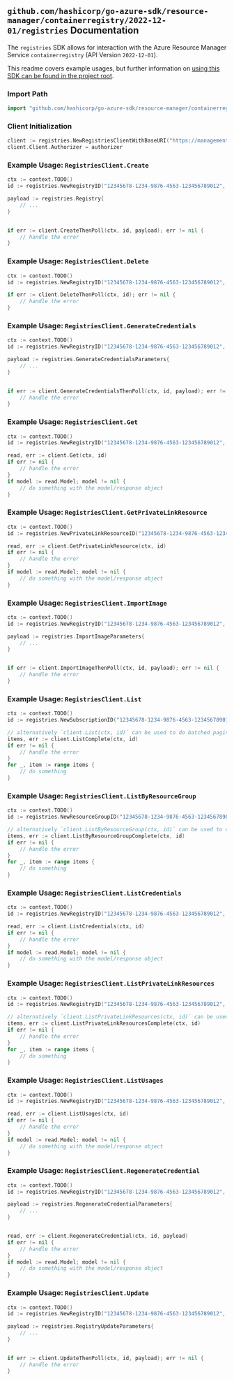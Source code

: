 
## `github.com/hashicorp/go-azure-sdk/resource-manager/containerregistry/2022-12-01/registries` Documentation

The `registries` SDK allows for interaction with the Azure Resource Manager Service `containerregistry` (API Version `2022-12-01`).

This readme covers example usages, but further information on [using this SDK can be found in the project root](https://github.com/hashicorp/go-azure-sdk/tree/main/docs).

### Import Path

```go
import "github.com/hashicorp/go-azure-sdk/resource-manager/containerregistry/2022-12-01/registries"
```


### Client Initialization

```go
client := registries.NewRegistriesClientWithBaseURI("https://management.azure.com")
client.Client.Authorizer = authorizer
```


### Example Usage: `RegistriesClient.Create`

```go
ctx := context.TODO()
id := registries.NewRegistryID("12345678-1234-9876-4563-123456789012", "example-resource-group", "registryValue")

payload := registries.Registry{
	// ...
}


if err := client.CreateThenPoll(ctx, id, payload); err != nil {
	// handle the error
}
```


### Example Usage: `RegistriesClient.Delete`

```go
ctx := context.TODO()
id := registries.NewRegistryID("12345678-1234-9876-4563-123456789012", "example-resource-group", "registryValue")

if err := client.DeleteThenPoll(ctx, id); err != nil {
	// handle the error
}
```


### Example Usage: `RegistriesClient.GenerateCredentials`

```go
ctx := context.TODO()
id := registries.NewRegistryID("12345678-1234-9876-4563-123456789012", "example-resource-group", "registryValue")

payload := registries.GenerateCredentialsParameters{
	// ...
}


if err := client.GenerateCredentialsThenPoll(ctx, id, payload); err != nil {
	// handle the error
}
```


### Example Usage: `RegistriesClient.Get`

```go
ctx := context.TODO()
id := registries.NewRegistryID("12345678-1234-9876-4563-123456789012", "example-resource-group", "registryValue")

read, err := client.Get(ctx, id)
if err != nil {
	// handle the error
}
if model := read.Model; model != nil {
	// do something with the model/response object
}
```


### Example Usage: `RegistriesClient.GetPrivateLinkResource`

```go
ctx := context.TODO()
id := registries.NewPrivateLinkResourceID("12345678-1234-9876-4563-123456789012", "example-resource-group", "registryValue", "privateLinkResourceValue")

read, err := client.GetPrivateLinkResource(ctx, id)
if err != nil {
	// handle the error
}
if model := read.Model; model != nil {
	// do something with the model/response object
}
```


### Example Usage: `RegistriesClient.ImportImage`

```go
ctx := context.TODO()
id := registries.NewRegistryID("12345678-1234-9876-4563-123456789012", "example-resource-group", "registryValue")

payload := registries.ImportImageParameters{
	// ...
}


if err := client.ImportImageThenPoll(ctx, id, payload); err != nil {
	// handle the error
}
```


### Example Usage: `RegistriesClient.List`

```go
ctx := context.TODO()
id := registries.NewSubscriptionID("12345678-1234-9876-4563-123456789012")

// alternatively `client.List(ctx, id)` can be used to do batched pagination
items, err := client.ListComplete(ctx, id)
if err != nil {
	// handle the error
}
for _, item := range items {
	// do something
}
```


### Example Usage: `RegistriesClient.ListByResourceGroup`

```go
ctx := context.TODO()
id := registries.NewResourceGroupID("12345678-1234-9876-4563-123456789012", "example-resource-group")

// alternatively `client.ListByResourceGroup(ctx, id)` can be used to do batched pagination
items, err := client.ListByResourceGroupComplete(ctx, id)
if err != nil {
	// handle the error
}
for _, item := range items {
	// do something
}
```


### Example Usage: `RegistriesClient.ListCredentials`

```go
ctx := context.TODO()
id := registries.NewRegistryID("12345678-1234-9876-4563-123456789012", "example-resource-group", "registryValue")

read, err := client.ListCredentials(ctx, id)
if err != nil {
	// handle the error
}
if model := read.Model; model != nil {
	// do something with the model/response object
}
```


### Example Usage: `RegistriesClient.ListPrivateLinkResources`

```go
ctx := context.TODO()
id := registries.NewRegistryID("12345678-1234-9876-4563-123456789012", "example-resource-group", "registryValue")

// alternatively `client.ListPrivateLinkResources(ctx, id)` can be used to do batched pagination
items, err := client.ListPrivateLinkResourcesComplete(ctx, id)
if err != nil {
	// handle the error
}
for _, item := range items {
	// do something
}
```


### Example Usage: `RegistriesClient.ListUsages`

```go
ctx := context.TODO()
id := registries.NewRegistryID("12345678-1234-9876-4563-123456789012", "example-resource-group", "registryValue")

read, err := client.ListUsages(ctx, id)
if err != nil {
	// handle the error
}
if model := read.Model; model != nil {
	// do something with the model/response object
}
```


### Example Usage: `RegistriesClient.RegenerateCredential`

```go
ctx := context.TODO()
id := registries.NewRegistryID("12345678-1234-9876-4563-123456789012", "example-resource-group", "registryValue")

payload := registries.RegenerateCredentialParameters{
	// ...
}


read, err := client.RegenerateCredential(ctx, id, payload)
if err != nil {
	// handle the error
}
if model := read.Model; model != nil {
	// do something with the model/response object
}
```


### Example Usage: `RegistriesClient.Update`

```go
ctx := context.TODO()
id := registries.NewRegistryID("12345678-1234-9876-4563-123456789012", "example-resource-group", "registryValue")

payload := registries.RegistryUpdateParameters{
	// ...
}


if err := client.UpdateThenPoll(ctx, id, payload); err != nil {
	// handle the error
}
```
